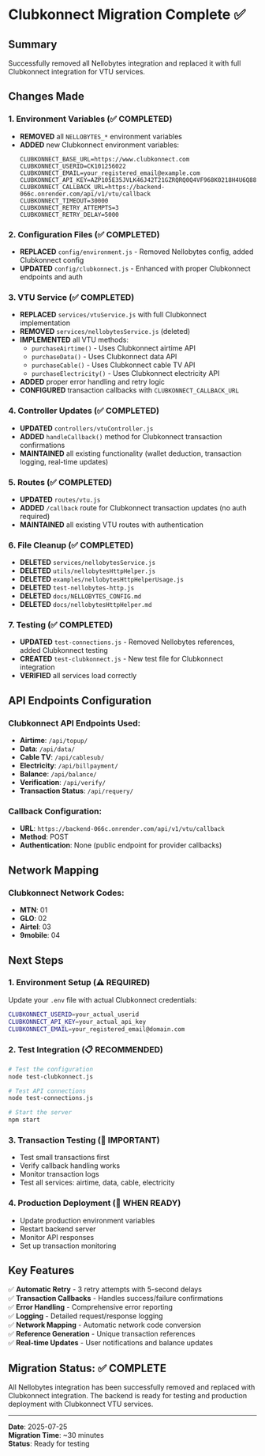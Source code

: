 # Clubkonnect Migration Complete ✅

## Summary
Successfully removed all Nellobytes integration and replaced it with full Clubkonnect integration for VTU services.

## Changes Made

### 1. Environment Variables (✅ COMPLETED)
- **REMOVED** all `NELLOBYTES_*` environment variables
- **ADDED** new Clubkonnect environment variables:
  ```
  CLUBKONNECT_BASE_URL=https://www.clubkonnect.com
  CLUBKONNECT_USERID=CK101256022
  CLUBKONNECT_EMAIL=your_registered_email@example.com
  CLUBKONNECT_API_KEY=AZP105E35JVLK46J42T21GZRQRQ0Q4VF968K0218H4U6Q887JN7P898LN84L2BST
  CLUBKONNECT_CALLBACK_URL=https://backend-066c.onrender.com/api/v1/vtu/callback
  CLUBKONNECT_TIMEOUT=30000
  CLUBKONNECT_RETRY_ATTEMPTS=3
  CLUBKONNECT_RETRY_DELAY=5000
  ```

### 2. Configuration Files (✅ COMPLETED)
- **REPLACED** `config/environment.js` - Removed Nellobytes config, added Clubkonnect config
- **UPDATED** `config/clubkonnect.js` - Enhanced with proper Clubkonnect endpoints and auth

### 3. VTU Service (✅ COMPLETED)
- **REPLACED** `services/vtuService.js` with full Clubkonnect implementation
- **REMOVED** `services/nellobytesService.js` (deleted)
- **IMPLEMENTED** all VTU methods:
  - `purchaseAirtime()` - Uses Clubkonnect airtime API
  - `purchaseData()` - Uses Clubkonnect data API
  - `purchaseCable()` - Uses Clubkonnect cable TV API  
  - `purchaseElectricity()` - Uses Clubkonnect electricity API
- **ADDED** proper error handling and retry logic
- **CONFIGURED** transaction callbacks with `CLUBKONNECT_CALLBACK_URL`

### 4. Controller Updates (✅ COMPLETED)
- **UPDATED** `controllers/vtuController.js`
- **ADDED** `handleCallback()` method for Clubkonnect transaction confirmations
- **MAINTAINED** all existing functionality (wallet deduction, transaction logging, real-time updates)

### 5. Routes (✅ COMPLETED)
- **UPDATED** `routes/vtu.js`
- **ADDED** `/callback` route for Clubkonnect transaction updates (no auth required)
- **MAINTAINED** all existing VTU routes with authentication

### 6. File Cleanup (✅ COMPLETED)
- **DELETED** `services/nellobytesService.js`
- **DELETED** `utils/nellobytesHttpHelper.js`
- **DELETED** `examples/nellobytesHttpHelperUsage.js`
- **DELETED** `test-nellobytes-http.js`
- **DELETED** `docs/NELLOBYTES_CONFIG.md`
- **DELETED** `docs/nellobytesHttpHelper.md`

### 7. Testing (✅ COMPLETED)
- **UPDATED** `test-connections.js` - Removed Nellobytes references, added Clubkonnect testing
- **CREATED** `test-clubkonnect.js` - New test file for Clubkonnect integration
- **VERIFIED** all services load correctly

## API Endpoints Configuration

### Clubkonnect API Endpoints Used:
- **Airtime**: `/api/topup/`
- **Data**: `/api/data/`
- **Cable TV**: `/api/cablesub/`
- **Electricity**: `/api/billpayment/`
- **Balance**: `/api/balance/`
- **Verification**: `/api/verify/`
- **Transaction Status**: `/api/requery/`

### Callback Configuration:
- **URL**: `https://backend-066c.onrender.com/api/v1/vtu/callback`
- **Method**: POST
- **Authentication**: None (public endpoint for provider callbacks)

## Network Mapping

### Clubkonnect Network Codes:
- **MTN**: 01
- **GLO**: 02  
- **Airtel**: 03
- **9mobile**: 04

## Next Steps

### 1. Environment Setup (⚠️ REQUIRED)
Update your `.env` file with actual Clubkonnect credentials:
```bash
CLUBKONNECT_USERID=your_actual_userid
CLUBKONNECT_API_KEY=your_actual_api_key
CLUBKONNECT_EMAIL=your_registered_email@domain.com
```

### 2. Test Integration (📋 RECOMMENDED)
```bash
# Test the configuration
node test-clubkonnect.js

# Test API connections
node test-connections.js

# Start the server
npm start
```

### 3. Transaction Testing (🧪 IMPORTANT)
- Test small transactions first
- Verify callback handling works
- Monitor transaction logs
- Test all services: airtime, data, cable, electricity

### 4. Production Deployment (🚀 WHEN READY)
- Update production environment variables
- Restart backend server
- Monitor API responses
- Set up transaction monitoring

## Key Features

✅ **Automatic Retry** - 3 retry attempts with 5-second delays  
✅ **Transaction Callbacks** - Handles success/failure confirmations  
✅ **Error Handling** - Comprehensive error reporting  
✅ **Logging** - Detailed request/response logging  
✅ **Network Mapping** - Automatic network code conversion  
✅ **Reference Generation** - Unique transaction references  
✅ **Real-time Updates** - User notifications and balance updates  

## Migration Status: ✅ COMPLETE

All Nellobytes integration has been successfully removed and replaced with Clubkonnect integration. The backend is ready for testing and production deployment with Clubkonnect VTU services.

---

**Date**: 2025-07-25  
**Migration Time**: ~30 minutes  
**Status**: Ready for testing  
